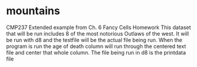 # mountains
CMP237 Extended example from Ch. 6
Fancy Cells Homework
This dataset that will be run includes 8 of the most notorious Outlaws of the
west. It will be run with d8 and the testfile will be the actual file being run.
When the program is run the age of death column will run through the centered
text file and center that whole column.
The file being run in d8 is the printdata file 

